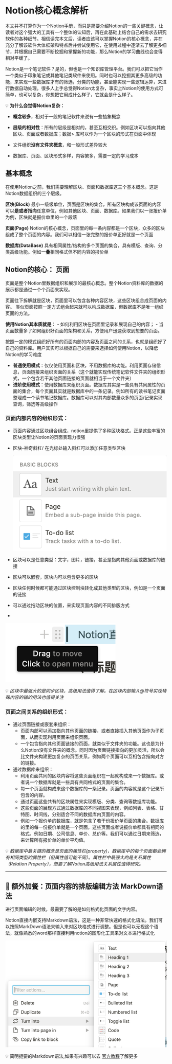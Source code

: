 # Notion核心概念解析

本文并不打算作为一个Notion手册，而只是简要介绍Notion的一些关键概念，让读者对这个强大的工具有一个整体的认知后，再在此基础上结合自己的需求去研究软件的各种细节。相信读完本文后，读者应该可以掌握Notion的核心概念，并在充分了解该软件大体框架和特点后并尝试使用它，在使用过程中逐渐去了解更多细节，并根据自己需要不断挖掘和掌握新的功能，那么Notion的学习曲线也会变得相对平缓了。

Notion是一个笔记软件？是的，但也是一个知识库管理平台。我们可以把它当作一个类似于印象笔记或其他笔记类软件来使用。同时也可以挖掘其更多高级的功能，来实现一些数据库才有的筛选，分类的功能，甚至能实现一些逻辑运算，来进行数据自动处理。很多人上手总觉得Notion太复杂，事实上Notion的使用方式可简单，也可以复杂，你想把它用成什么样子，它就会是什么样子。

💡 **为什么会觉得Notion复杂：** 

- **概念较多**，相对于一般的笔记软件来说有一些抽象概念

 - **层级的相对性**：所有的层级是相对的，甚至互相交织。例如区块可以指向其他区块、页面或者数据库；数据> 库可以作为一个区块的形式在页面中体现

 - 文件组织**没有文件夹概念**，和一般形式差异较大

 - 数据库、页面、区块形式多样，内容繁多，需要一定的学习成本

## **基本概念**

在使用Notion之前，我们需要理解区块、页面和数据库这三个基本概念。这是Notion数据组织的三个层级。

**区块(Block)** 最小一级级单位，页面是区块的集合，所有区块构成该页面的内容 可以**是或者指向**任意单位，例如其他区块、页面、数据库。如果我们以一张报价单为例，区块就是报价单里的一个段落

**页面(Page)** Notion的核心概念，页面里的每一条内容都是一个区块，众多的区块组成了整个页面的内容。我们可以相信一张完整的报价单正好就是一个页面

**数据库(DataBase)** 具有相同属性/结构的多个页面的集合，具有模版、查询、分类高级功能。例如**一叠**相同格式但不同内容的报价单

## **Notion的核心： 页面**

页面是整个Notion里数据组织和展示的最核心概念。整个Notion资料库的数据的展示都是通过一个个页面来实现。

页面往下拆解就是区块，页面里可以包含各种内容区块，这些区块组合成页面的内容。 类似页面按照一定方式组合起来就可以构成数据库，但数据库不是唯一组织页面的方法。

**使用Notion其本质就是**： - 如何利用区块在页面里记录和展现自己的内容； - 当页面数量多了如何组织好页面的架构和关系，方便用户迅速获取到想要的页面。

按照一定的模式组织好所有的页面内部的内容及页面之间的关系，也就是组织好了自己的资料库。用户其实可以根据自己的需要来选择如何使用Notion，以降低Notion的学习难度

- **普通使用模式**：仅仅使用页面和区块，不用数据库的功能。利用页面存储信息，页面链接来组织页面的关系（这个就能实现传统笔记软件文件夹的组织形式，一个包含若干其他页面链接的页面就相当于一个文件夹）
- **进阶使用模式**：使用数据库来组织页面。数据库其实是一些具有共同属性的页面的集合，每个页面其实就是数据库中的一条记录。例如所有的读书笔记页面整理成一个读书笔记数据库。数据库可以对其内部数量众多的页面/记录实现查询，筛选等高级操作

### **页面内部内容的组织形式：**

- 页面内容通过区块组合组成，notion里提供了多种区块格式。正是这些丰富的区块类型让Notion的页面表现力很强
- 区块-神奇斜杠/ 在光标处输入斜杠可以添加任意类型区块
    
    ![Untitled](Notion%E6%A0%B8%E5%BF%83%E6%A6%82%E5%BF%B5%E8%A7%A3%E6%9E%90%20e203490d0be1423a897fca491b5a6d17/Untitled.png)
    
- 区块可以是任意类型：文字，图片，链接，甚至是指向其他页面或数据库的链接
- 区块可以嵌套，区块内可以包含更多的区块
- 区块任何时候都可能通过区块控制块转化成其他类型的区块，例如是一个页面的链接
- 可以通过拖动区块的位置，来实现页面内容的不同排版方式
- 

![Untitled](Notion%E6%A0%B8%E5%BF%83%E6%A6%82%E5%BF%B5%E8%A7%A3%E6%9E%90%20e203490d0be1423a897fca491b5a6d17/Untitled%201.png)

💡 *区块中最强大的是同步区块，高级用法值得了解。在区块内部输入@符号实现特殊内容的输的用法也值得关注*

### **页面之间关系的组织形式：**

- 通过页面链接或嵌套来组织：
    - 页面内部可以添加指向其他页面的链接，或者直接插入其他页面作为子页面，从而实现利用页面来组织页面。
    - 一个包含指向其他页面链接的页面，就类似于文件夹的功能。这也是为什么Notion没有文件夹的概念。同时因为页面链接指向的更加灵活，所以会比文件夹构建更加复杂的页面关系，例如两个页面可以互相包含指向对方的链接。
- 通过数据库来组织：
    - 利用页面共同的区块内容将这些页面组织在一起就构成来一个数据库。或者说一个数据库就是一些具有共同格式的页面的集合。
    - 每一个页面就构成来这个数据库的一条记录。页面的内容就是这个记录所包含的内容。
    - 通过页面这些共有的区块属性来实现模版、分类、查询等数据库功能。
    - 这些页面的展现方式通过数据库的不同视图来表现，例如列表、表格、甘特图、时间线，分别适合不同的数据库内页面的内容。
    - 例如一个报价单的数据库，就是包含了若干份报价单页面的集合。数据库的里的每一份报价单就是一个页面，这些页面或者说报价单都具有相同的格式。例如日期、公司信息、单价、总价等。我们可以通过日期来筛选，来计算所有报价单的单价平均值。

💡 *数据库中最关键的概念是页面的属性栏(property)，数据库中的每个页面都会拥有相同类型的属性栏（但属性值可能不同）。属性栏中最强大的是关系属性（Relation Property），想要了解Notion高级用法关系属性值得研究。*

---

## 🍚 额外加餐：页面内容的排版编辑方法 MarkDown语法

进行页面编辑的时候，最需要了解的是如何格式化页面的文字内容。

Notion直接内嵌支持Markdown语法，这是一种非常快速的格式化语法。我们可以按照MarkDown语法来输入来对区块格式进行调整。但是也可以无视这个语法，就像熟悉的word那样直接利用notion的图形化工具来对文本进行格式化

![Untitled](Notion%E6%A0%B8%E5%BF%83%E6%A6%82%E5%BF%B5%E8%A7%A3%E6%9E%90%20e203490d0be1423a897fca491b5a6d17/Untitled%202.png)

💡 简明扼要的Markdown语法,如果有兴趣可以去 [官方教程](https://markdown.com.cn/basic-syntax/)了解更多